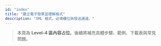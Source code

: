 ```yaml
---
id: "index"
title: "建立電子發票並理解格式"
description: "XML 格式、必填欄位與發送通道。"
---
```


> 本頁為 **Level-4 區內容占位**。後續將補充具體步驟、範例、下載表與常見問題。
